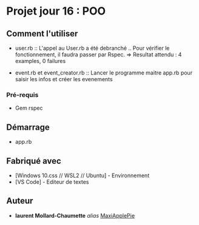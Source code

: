 # Projet jour 16 : POO


## Comment l'utiliser

 - user.rb :: 
L'appel au User.rb a été debranché .. Pour vérifier le fonctionnement, il faudra passer par Rspec.
    => Resultat attendu : 4 examples, 0 failures

- event.rb et event_creator.rb ::
Lancer le programme maitre app.rb pour saisir les infos et créer les evenements


### Pré-requis

- Gem rspec


## Démarrage

- app.rb


## Fabriqué avec

* [Windows 10.css // WSL2 // Ubuntu] - Environnement
* [VS Code] - Editeur de textes



## Auteur

* **laurent Mollard-Chaumette** _alias_ [MaxiApplePie](https://github.com/MaxiApplePie)